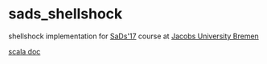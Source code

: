 # sads_shellshock
shellshock implementation for [SaDs'17](https://github.com/florian-rabe/Teaching) course at [Jacobs University Bremen](http://www.jacobs-university.de/)    

[scala doc](http://docs.scala-lang.org/tutorials/tour/tour-of-scala.html)